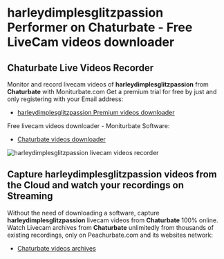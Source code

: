 # harleydimplesglitzpassion Performer on Chaturbate - Free LiveCam videos downloader

## Chaturbate Live Videos Recorder

Monitor and record livecam videos of **harleydimplesglitzpassion** from **Chaturbate** with Moniturbate.com
Get a premium trial for free by just and only registering with your Email address:
* [harleydimplesglitzpassion Premium videos downloader](https://moniturbate.com/request-demo-licence-key.html)

Free livecam videos downloader - Moniturbate Software:
* [Chaturbate videos downloader](https://moniturbate.com/moniturbate-download-software.html)

![harleydimplesglitzpassion livecam videos recorder](https://peachurnet.com/templates/moniturbate-software.png)


## Capture harleydimplesglitzpassion videos from the Cloud and watch your recordings on Streaming

Without the need of downloading a software, capture **harleydimplesglitzpassion** livecam videos from **Chaturbate** 100% online.
Watch Livecam archives from **Chaturbate** unlimitedly from thousands of existing recordings, only on Peachurbate.com and its websites network:
* [Chaturbate videos archives](https://peachurnet.com/)
